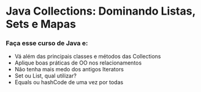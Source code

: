 # Java Collections: Dominando Listas, Sets e Mapas

### Faça esse curso de Java e:

- Vá além das principais classes e métodos das Collections
- Aplique boas práticas de OO nos relacionamentos
- Não tenha mais medo dos antigos Iterators
- Set ou List, qual utilizar?
- Equals ou hashCode de uma vez por todas
